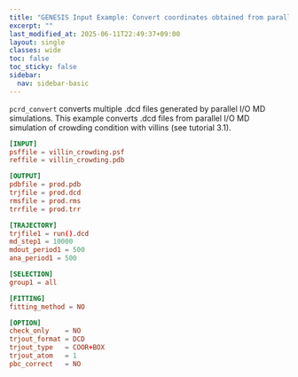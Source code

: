 ```yaml
---
title: "GENESIS Input Example: Convert coordinates obtained from parallel I/O (`pcrd_convert`)"
excerpt: ""
last_modified_at: 2025-06-11T22:49:37+09:00
layout: single
classes: wide
toc: false
toc_sticky: false
sidebar:
  nav: sidebar-basic
---
```



`pcrd_convert` converts multiple .dcd files generated by parallel I/O MD
simulations.  This example converts .dcd files from parallel I/O MD simulation
of crowding condition with villins (see tutorial 3.1).


```toml
[INPUT]
psffile = villin_crowding.psf 
reffile = villin_crowding.pdb 

[OUTPUT]
pdbfile = prod.pdb 
trjfile = prod.dcd 
rmsfile = prod.rms 
trrfile = prod.trr 

[TRAJECTORY]
trjfile1 = run().dcd 
md_step1 = 10000 
mdout_period1 = 500 
ana_period1 = 500 

[SELECTION]
group1 = all 

[FITTING]
fitting_method = NO

[OPTION]
check_only    = NO 
trjout_format = DCD 
trjout_type   = COOR+BOX 
trjout_atom   = 1 
pbc_correct   = NO 
```
